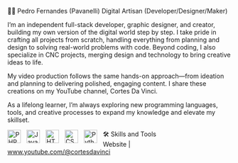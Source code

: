 🏄‍♂️ Pedro Fernandes (Pavanelli)
Digital Artisan (Developer/Designer/Maker)

I’m an independent full-stack developer, graphic designer, and creator, building my own version of the digital world step by step. I take pride in crafting all projects from scratch, handling everything from planning and design to solving real-world problems with code. Beyond coding, I also specialize in CNC projects, merging design and technology to bring creative ideas to life.

My video production follows the same hands-on approach—from ideation and planning to delivering polished, engaging content. I share these creations on my YouTube channel, Cortes Da Vinci.

As a lifelong learner, I’m always exploring new programming languages, tools, and creative processes to expand my knowledge and elevate my skillset.

🛠️ Skills and Tools
<img align="left" alt="PHP" width="30px" style="padding-right:10px;" src="https://cdn.jsdelivr.net/gh/devicons/devicon/icons/php/php-original.svg"/> <img align="left" alt="JavaScript" width="30px" style="padding-right:10px;" src="https://cdn.jsdelivr.net/gh/devicons/devicon/icons/javascript/javascript-plain.svg" /> <img align="left" alt="HTML" width="30px" style="padding-right:10px;" src="https://cdn.jsdelivr.net/gh/devicons/devicon/icons/html5/html5-plain.svg" /> <img align="left" alt="CSS" width="30px" style="padding-right:10px;" src="https://cdn.jsdelivr.net/gh/devicons/devicon/icons/css3/css3-plain.svg" /> <img align="left" alt="Python" width="30px" style="padding-right:10px;" src="https://cdn.jsdelivr.net/gh/devicons/devicon/icons/python/python-plain.svg" /> <br />
Website | www.youtube.com/@cortesdavinci
